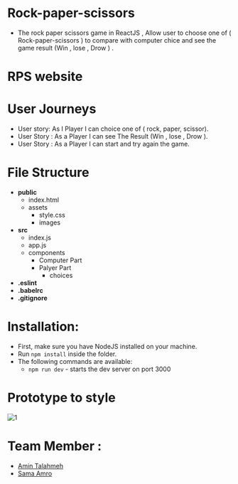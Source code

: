 # Rock-paper-scissors
- The rock paper scissors game in ReactJS , Allow user to choose one of ( Rock-paper-scissors ) to compare with computer chice   and see the game result (Win , lose , Drow ) .  

# RPS website 

# User Journeys 
  - User story: As I Player I can choice one of ( rock, paper, scissor).
  - User Story : As a Player I can see The Result (Win , lose , Drow ).
  - User Story : As a Player I can start and try again the game.
  
# File Structure
  - **public**
    - index.html
    - assets
       - style.css
       - images
  - **src**
    - index.js
    - app.js
    - components
      - Computer Part
      - Palyer Part
        - choices
  - **.eslint**
  - **.babelrc**
  - **.gitignore**

# Installation:
- First, make sure you have NodeJS installed on your machine.
- Run ```npm install``` inside the folder.
- The following commands are available:
  - ``` npm run dev ``` - starts the dev server on port 3000
  
# Prototype to style 
![1](https://user-images.githubusercontent.com/35188117/51908269-07a6ff80-23d2-11e9-929f-5e1134dd916e.jpg)
  
# Team Member :
 - [Amin Talahmeh]()
 - [Sama Amro]()
